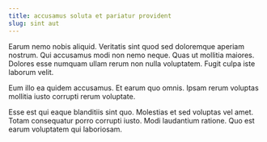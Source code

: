 ```yaml
---
title: accusamus soluta et pariatur provident
slug: sint aut
---
```


Earum nemo nobis aliquid. Veritatis sint quod sed doloremque aperiam nostrum. Qui accusamus modi non nemo neque. Quas ut mollitia maiores. Dolores esse numquam ullam rerum non nulla voluptatem. Fugit culpa iste laborum velit.

Eum illo ea quidem accusamus. Et earum quo omnis. Ipsam rerum voluptas mollitia iusto corrupti rerum voluptate.

Esse est qui eaque blanditiis sint quo. Molestias et sed voluptas vel amet. Totam consequatur porro corrupti iusto. Modi laudantium ratione. Quo est earum voluptatem qui laboriosam.
